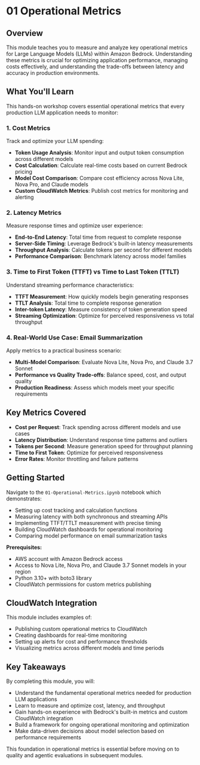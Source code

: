 # 01 Operational Metrics

## Overview

This module teaches you to measure and analyze key operational metrics for Large Language Models (LLMs) within Amazon Bedrock. Understanding these metrics is crucial for optimizing application performance, managing costs effectively, and understanding the trade-offs between latency and accuracy in production environments.

## What You'll Learn

This hands-on workshop covers essential operational metrics that every production LLM application needs to monitor:

### 1. Cost Metrics
Track and optimize your LLM spending:
- **Token Usage Analysis**: Monitor input and output token consumption across different models
- **Cost Calculation**: Calculate real-time costs based on current Bedrock pricing
- **Model Cost Comparison**: Compare cost efficiency across Nova Lite, Nova Pro, and Claude models
- **Custom CloudWatch Metrics**: Publish cost metrics for monitoring and alerting

### 2. Latency Metrics
Measure response times and optimize user experience:
- **End-to-End Latency**: Total time from request to complete response
- **Server-Side Timing**: Leverage Bedrock's built-in latency measurements
- **Throughput Analysis**: Calculate tokens per second for different models
- **Performance Comparison**: Benchmark latency across model families

### 3. Time to First Token (TTFT) vs Time to Last Token (TTLT)
Understand streaming performance characteristics:
- **TTFT Measurement**: How quickly models begin generating responses
- **TTLT Analysis**: Total time to complete response generation
- **Inter-token Latency**: Measure consistency of token generation speed
- **Streaming Optimization**: Optimize for perceived responsiveness vs total throughput

### 4. Real-World Use Case: Email Summarization
Apply metrics to a practical business scenario:
- **Multi-Model Comparison**: Evaluate Nova Lite, Nova Pro, and Claude 3.7 Sonnet
- **Performance vs Quality Trade-offs**: Balance speed, cost, and output quality
- **Production Readiness**: Assess which models meet your specific requirements

## Key Metrics Covered

- **Cost per Request**: Track spending across different models and use cases
- **Latency Distribution**: Understand response time patterns and outliers
- **Tokens per Second**: Measure generation speed for throughput planning
- **Time to First Token**: Optimize for perceived responsiveness
- **Error Rates**: Monitor throttling and failure patterns

## Getting Started

Navigate to the `01-Operational-Metrics.ipynb` notebook which demonstrates:
- Setting up cost tracking and calculation functions
- Measuring latency with both synchronous and streaming APIs
- Implementing TTFT/TTLT measurement with precise timing
- Building CloudWatch dashboards for operational monitoring
- Comparing model performance on email summarization tasks

**Prerequisites:**
- AWS account with Amazon Bedrock access
- Access to Nova Lite, Nova Pro, and Claude 3.7 Sonnet models in your region
- Python 3.10+ with boto3 library
- CloudWatch permissions for custom metrics publishing

## CloudWatch Integration

This module includes examples of:
- Publishing custom operational metrics to CloudWatch
- Creating dashboards for real-time monitoring
- Setting up alerts for cost and performance thresholds
- Visualizing metrics across different models and time periods

## Key Takeaways

By completing this module, you will:
- Understand the fundamental operational metrics needed for production LLM applications
- Learn to measure and optimize cost, latency, and throughput
- Gain hands-on experience with Bedrock's built-in metrics and custom CloudWatch integration
- Build a framework for ongoing operational monitoring and optimization
- Make data-driven decisions about model selection based on performance requirements

This foundation in operational metrics is essential before moving on to quality and agentic evaluations in subsequent modules.